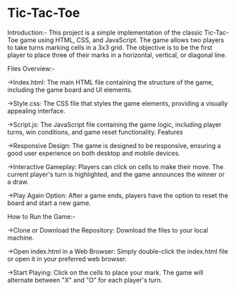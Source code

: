 # Tic-Tac-Toe
Introduction:-
This project is a simple implementation of the classic Tic-Tac-Toe game using HTML, CSS, and JavaScript. The game allows two players to take turns marking cells in a 3x3 grid. The objective is to be the first player to place three of their marks in a horizontal, vertical, or diagonal line.

Files Overview:-

->Index.html: The main HTML file containing the structure of the game, including the game board and UI elements.

->Style.css: The CSS file that styles the game elements, providing a visually appealing interface.

->Script.js: The JavaScript file containing the game logic, including player turns, win conditions, and game reset functionality.
Features

->Responsive Design: The game is designed to be responsive, ensuring a good user experience on both desktop and mobile devices.

->Interactive Gameplay: Players can click on cells to make their move. The current player's turn is highlighted, and the game announces the winner or a draw.

->Play Again Option: After a game ends, players have the option to reset the board and start a new game.

How to Run the Game:-

->Clone or Download the Repository: Download the files to your local machine.

->Open index.html in a Web Browser: Simply double-click the index.html file or open it in your preferred web browser.

->Start Playing: Click on the cells to place your mark. The game will alternate between "X" and "O" for each player's turn.
